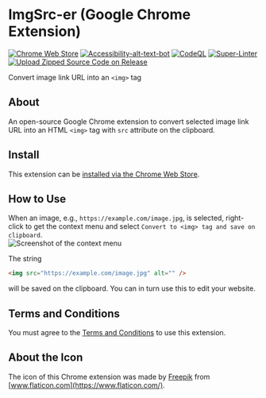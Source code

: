 # ImgSrc-er (Google Chrome Extension)

[![Chrome Web Store](https://img.shields.io/chrome-web-store/v/mmalpdcdmbloijpgoagaeallfnmioika)](https://chrome.google.com/webstore/detail/imgsrc-er/mmalpdcdmbloijpgoagaeallfnmioika)
[![Accessibility-alt-text-bot](https://github.com/ttsukagoshi/imgsrc-er/actions/workflows/a11y-alt-text-bot.yml/badge.svg)](https://github.com/ttsukagoshi/imgsrc-er/actions/workflows/a11y-alt-text-bot.yml)
[![CodeQL](https://github.com/ttsukagoshi/imgsrc-er/actions/workflows/codeql-analysis.yml/badge.svg)](https://github.com/ttsukagoshi/imgsrc-er/actions/workflows/codeql-analysis.yml)
[![Super-Linter](https://github.com/ttsukagoshi/imgsrc-er/workflows/Lint%20Code%20Base/badge.svg)](https://github.com/marketplace/actions/super-linter)
[![Upload Zipped Source Code on Release](https://github.com/ttsukagoshi/imgsrc-er/actions/workflows/upload-released-src.yml/badge.svg)](https://github.com/ttsukagoshi/imgsrc-er/actions/workflows/upload-released-src.yml)

Convert image link URL into an `<img>` tag

## About

An open-source Google Chrome extension to convert selected image link URL into an HTML `<img>` tag with `src` attribute on the clipboard.

## Install

This extension can be [installed via the Chrome Web Store](https://chrome.google.com/webstore/detail/imgsrc-er/mmalpdcdmbloijpgoagaeallfnmioika).

## How to Use

When an image, e.g., `https://example.com/image.jpg`, is selected, right-click to get the context menu and select `Convert to <img> tag and save on clipboard`.  
![Screenshot of the context menu](https://www.scriptable-assets.page/assets/images/ImgSrc-er/screenshot_ImgSrc-er.jpg)

The string

```html
<img src="https://example.com/image.jpg" alt="" />
```

will be saved on the clipboard. You can in turn use this to edit your website.

## Terms and Conditions

You must agree to the [Terms and Conditions](https://ttsukagoshi.github.io/scriptable-assets/terms-and-conditions/) to use this extension.

## About the Icon

The icon of this Chrome extension was made by [Freepik](https://www.freepik.com/) from [www.flaticon.com](https://www.flaticon.com/).
